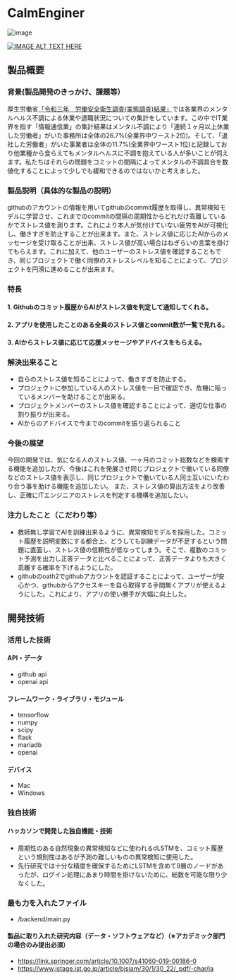 # CalmEnginer
![image](https://github.com/jphacks/NG_2309/assets/104612339/7fd2ef3c-8048-4fc5-b889-5ff5addcac68)

[![IMAGE ALT TEXT HERE](https://jphacks.com/wp-content/uploads/2023/07/JPHACKS2023_ogp.png)](https://www.youtube.com/watch?v=yYRQEdfGjEg)

## 製品概要
### 背景(製品開発のきっかけ、課題等）
厚生労働省[「令和三年　労働安全衛生調査(実態調査)結果」](https://www.mhlw.go.jp/toukei/list/dl/r03-46-50_kekka-gaiyo01.pdf)では各業界のメンタルヘルス不調による休業や退職状況についての集計をしています。この中でIT業界を指す「情報通信業」の集計結果はメンタル不調により「連続１ヶ月以上休業した労働者」がいた事務所は全体の26.7%(全業界中ワースト2位)。そして、「退社した労働者」がいた事業者は全体の11.7%(全業界中ワースト1位)と記録しており他業種から食らえてもメンタルヘルスに不調を抱えている人が多いことが伺えます。私たちはそれらの問題をコミットの間隔によってメンタルの不調具合を数値化することによって少しでも緩和できるのではないかと考えました。

### 製品説明（具体的な製品の説明）
githubのアカウントの情報を用いてgithubのcommit履歴を取得し、異常検知モデルに学習させ、これまでのcommitの間隔の周期性からどれだけ乖離しているかでストレス値を測ります。これにより本人が気付けていない疲労をAIが可視化し、働きすぎを防止することが出来ます。また、ストレス値に応じたAIからのメッセージを受け取ることが出来、ストレス値が高い場合はねぎらいの言葉を掛けてもらえます。これに加えて、他のユーザーのストレス値を確認することもでき、同じプロジェクトで働く同僚のストレスレベルを知ることによって、プロジェクトを円滑に進めることが出来ます。
### 特長
#### 1. Githubのコミット履歴からAIがストレス値を判定して通知してくれる。
#### 2. アプリを使用したことのある全員のストレス値とcommit数が一覧で見れる。
#### 3. AIからストレス値に応じて応援メッセージやアドバイスをもらえる。

### 解決出来ること
- 自らのストレス値を知ることによって、働きすぎを防止する。
- プロジェクトに参加している人のストレス値を一目で確認でき、危機に陥っているメンバーを助けることが出来る。
- プロジェクトメンバーのストレス値を確認することによって、適切な仕事の割り振りが出来る。
- AIからのアドバイスで今までのcommitを振り返られること
  
### 今後の展望
今回の開発では、気になる人のストレス値、一ヶ月のコミット総数などを検索する機能を追加したが、今後はこれを発展させ同じプロジェクトで働いている同僚などのストレス値を表示し、同じプロジェクトで働いている人同士互いにいたわり合う事を助ける機能を追加したい。
また、ストレス値の算出方法をより改善し、正確にITエンジニアのストレスを判定する機構を追加したい。


### 注力したこと（こだわり等）
* 教師無し学習でAIを訓練出来るように、異常検知モデルを採用した。コミット履歴を説明変数にする都合上、どうしても訓練データが不足するという問題に直面し、ストレス値の信頼性が低なってしまう。そこで、複数のコミット予測を出力し正答データと比べることによって、正答データよりも大きく乖離する確率を下げるようにした。
* githubのoath2でgithubアカウントを認証することによって、ユーザーが安心かつ、githubからアクセスキーを自ら取得する手間無くアプリが使えるようにした。これにより、アプリの使い勝手が大幅に向上した。

## 開発技術
### 活用した技術
#### API・データ
* github api
* openai api

#### フレームワーク・ライブラリ・モジュール
* tensorflow
* numpy
* scipy
* flask
* mariadb
* openai

#### デバイス
* Mac
* Windows

### 独自技術
#### ハッカソンで開発した独自機能・技術
* 周期性のある自然現象の異常検知などに使われるdLSTMを、コミット履歴という規則性はあるが予測の難しいものの異常検知に使用した。
* 先行研究では十分な精度を確保するためにLSTMを含めて9層のノードがあったが、ログイン処理にあまり時間を掛けないために、総数を可能な限り少なくした。
### 最も力を入れたファイル
* /backend/main.py

#### 製品に取り入れた研究内容（データ・ソフトウェアなど）（※アカデミック部門の場合のみ提出必須）
* https://link.springer.com/article/10.1007/s41060-019-00186-0
* https://www.jstage.jst.go.jp/article/bjsiam/30/1/30_22/_pdf/-char/ja
